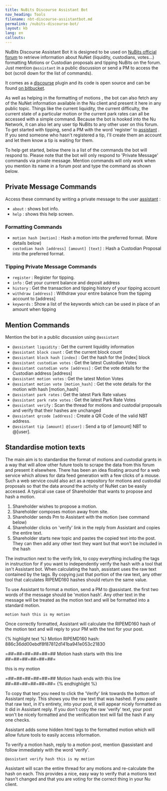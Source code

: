 ```yaml
---
title: NuBits Discourse Assistant Bot
nav_heading: Tools
filename: nbt-discourse-assistantbot.md
permalink: /nubits-discourse-bot/
layout: kb
lang: en
callouts:
---
```

NuBits Discourse Assistant Bot it is designed to be used on [NuBits official forum](https://discuss.nubits.com)  to retrieve information about NuNet (liquidity, custodians, votes...)  formatting Motions or Custodian proposals and tipping NuBits on the forum.  Just mention `@assistant` in a public discussion or send a PM to access the bot (scroll down for the list of commands).

It comes as a [discourse](http://www.discourse.org/) plugin and its code is open source and can be found  [on bitbucket](https://bitbucket.org/mj2p/assistantbot2). 

As well as helping in the formatting of motions , the bot can also fetch any of the NuNet information available in the Nu client and present it here in any public topic. Things like the current liquidity, the current difficulty, the current state of a particular motion or the current park rates can all be accessed with a simple command.
Because the bot is hooked into the Nu Network, it can also let any user tip NuBits to any other user on this forum. To get started with tipping, send a PM with the word 'register' to [assistant](https://discuss.nubits.com/users/assistant/activity) . If you send someone who hasn't registered a tip, I'll create them an account and let them know a tip is waiting for them.

To help get started, below  there is a list of the commands the bot will respond to. Please note that the bot will only respond to 'Private Message' commands via private message. Mention commands will only work when you mention its name in a forum post and type the command as shown below.

## Private Message Commands
Access these command by writing a private message to the user [assistant](https://discuss.nubits.com/users/assistant/activity)  :  

 - `about` : shows bot info.
 - `help` : shows this help screen.

### Formatting Commands

 - `motion hash [motion]` : Hash a motion into the preferred format. (More details below)
 - `custodian hash [address] [amount] [text]` : Hash a Custodian Proposal into the preferred format.

### Tipping Private Message Commands

 - `register` : Register for tipping.
 - `info` : Get your current balance and deposit address
 - `history` : Get the transaction and tipping history of your tipping account
 - `withdraw [address]` : Withdraw your entire balance from the tipping account to [address]
 - `keywords` : Show a list of the keywords which can be used in place of an amount when tipping

## Mention Commands

Mention the bot in a public discussion using `@assistant`

- `@assistant liquidity` : Get the current liquidity information
- `@assistant block count` : Get the current block count
- `@assistant block hash [index]` : Get the hash for the [index] block
- `@assistant custodian votes` : Get the latest Custodian Votes
- `@assistant custodian vote [address]` : Get the vote details for the Custodian address [address]
- `@assistant motion votes` : Get the latest Motion Votes
- `@assistant motion vote [motion_hash]` : Get the vote details for the motion with hash [motion_hash]
- `@assistant park rates` : Get the latest Park Rate values
- `@assistant park rate votes` : Get the latest Park Rate Votes
- `@assistant verify` : Scan the thread for motions and custodial proposals and verify that their hashes are unchanged
- `@assistant qrcode [address]` : Create a QR Code of the valid NBT address.
- `@assistant tip [amount] @[user]` : Send a tip of [amount] NBT to @[user].


## Standardise motion texts 

The main aim is to standardise the format of motions and custodial grants in a way that will allow other future tools to scrape the data from this forum and present it elsewhere. There has been an idea floating around for a web service which allows for data feed generation with a few clicks of a mouse. Such a web service could also act as a repository for motions and custodial proposals so that the data around the activity of NuNet can be easily accessed. A typical use case of Shareholder that wants to propose and hash a motion. 

1. Shareholder wishes to propose a motion. 
2. Shareholder composes motion away from site. 
3. Shareholder sends Pm to Assistant with the motion (see command below)
4. Shareholder clicks on 'verify' link in the reply from Assistant and copies the entire text.
5. Shareholder starts new topic and pastes the copied text into the post. They can then add any other text they want but that won't be included in the hash

The instruction next to the verify link, to copy everything including the tags in instruction for if you want to independently verify the hash with a tool that isn't Assistant bot. When calculating the hash, assistant uses the raw text contained by the tags. By copying just that portion of the raw text, any other tool that calculates RIPEMD160 hashes should return the same value.


To use Assistant to format a motion, send a PM to @assistant. the first two words of the message should be 'motion hash'. Any other text in the message will be treated as the motion text and will be formatted into a standard motion.

`motion hash this is my motion`

Once correctly formatted, Assistant will calculate the RIPEMD160 hash of the motion text and will reply to your PM with the text for your post.

{% highlight text %}
Motion RIPEMD160 hash: 886c36dd00ebdf8f87812d141ba941e053c21830

=##=##=##=##=##=## Motion hash starts with this line ##=##=##=##=##=##=

this is my motion


=##=##=##=##=##=## Motion hash ends with this line ##=##=##=##=##=##=
{% endhighlight %}

To copy that text you need to click the 'Verify' link towards the bottom of Assistant reply. This shows you the raw text that was hashed. If you paste that raw text, in it's entirety, into your post, it will appear nicely formatted as it did in Assistant reply. 
If you don't copy the raw 'verify' text, your post won't be nicely formatted and the verification text will fail the hash if any one checks.

Assistant adds some hidden html tags to the formatted motion which will allow future tools to easily access information.

To verify a motion hash, reply to a motion post, mention @assistant and follow immediately with the word 'verify'. 

`@assistant verify hash this is my motion`

Assistant will scan the entire thread for any motions and re-calculate the hash on each. This provides a nice, easy way to verify that a motions text hasn't changed and that you are voting for the correct thing in your Nu client.

